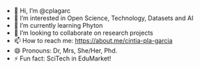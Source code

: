 - 👋 Hi, I’m @cplagarc
- 👀 I’m interested in Open Science, Technology, Datasets and AI
- 🌱 I’m currently learning Phyton
- 💞️ I’m looking to collaborate on research projects
- 📫 How to reach me: https://about.me/cintia-pla-garcia
- 😄 Pronouns: Dr, Mrs, She/Her, Phd.
- ⚡ Fun fact: SciTech in EduMarket!

<!---
cplagarc/cplagarc is a ✨ special ✨ repository because its `README.md` (this file) appears on your GitHub profile.
You can click the Preview link to take a look at your changes.
--->
